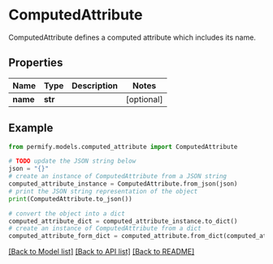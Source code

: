 # ComputedAttribute

ComputedAttribute defines a computed attribute which includes its name.

## Properties

Name | Type | Description | Notes
------------ | ------------- | ------------- | -------------
**name** | **str** |  | [optional] 

## Example

```python
from permify.models.computed_attribute import ComputedAttribute

# TODO update the JSON string below
json = "{}"
# create an instance of ComputedAttribute from a JSON string
computed_attribute_instance = ComputedAttribute.from_json(json)
# print the JSON string representation of the object
print(ComputedAttribute.to_json())

# convert the object into a dict
computed_attribute_dict = computed_attribute_instance.to_dict()
# create an instance of ComputedAttribute from a dict
computed_attribute_form_dict = computed_attribute.from_dict(computed_attribute_dict)
```
[[Back to Model list]](../README.md#documentation-for-models) [[Back to API list]](../README.md#documentation-for-api-endpoints) [[Back to README]](../README.md)


